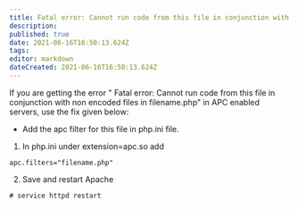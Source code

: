 ```yaml
---
title: Fatal error: Cannot run code from this file in conjunction with non encoded files
description: 
published: true
date: 2021-06-16T16:50:13.624Z
tags: 
editor: markdown
dateCreated: 2021-06-16T16:50:13.624Z
---
```


If you are getting the error " Fatal error: Cannot run code from this file in conjunction with non encoded files in filename.php"  in APC enabled servers, use the fix given below:

- Add the apc filter for this file in php.ini file. 

1. In php.ini under extension=apc.so add

```
apc.filters="filename.php"
```

2. Save and restart Apache

```
# service httpd restart
```



